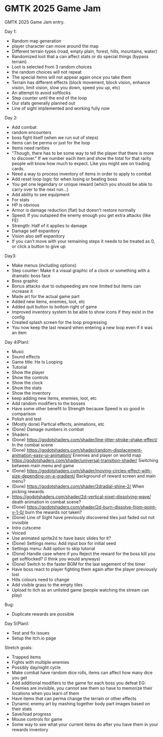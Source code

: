 # GMTK 2025 Game Jam
GMTK 2025 Game Jam entry.

Day 1:
- Random map generation
- player character can move around the map
- Different terrain types (road, empty plain, forest, hills, mountains, water)
- Randomized loot that a can affect stats or do special things
 (bypass terrain)
- Loot is selected from 3 random choices
- the random choices will not repeat
- The special items will not appear again once you take them
- Terrain has different effects (block movement, block vision, enhance vision, limit vision, slow you down, speed you up, etc)
- An attempt to avoid softlocks
- Step counter until the end of the loop
- Our stats generally planned out
- Line of sight implemented and working fully now

Day 2:
- Add combat
 - random encounters
 - boss fight itself (when we run out of steps)
- Items can be perma or just for the loop
- Items need rarities
- "Though, there has to be some way to tell the player that there is more to discover." If we number each item and show the total for that rarity people will know how much to expect. Like you might see on trading cards.
- Need a way to process inventory of items in order to apply to combat
- Add reset loop logic for when losing or beating boss
- You get one legendary or unique reward (which you should be able to carry over to the next run...)
- Add ability to see equipment
- For stats
 - HP is obvious
 - Armor is damage reduction (flat) but doesn't restore normally
 - Speed: If you outspeed the enemy enough you get extra attacks (like FE)
 - Strength: Half of it applies to damage
 - Damage self expanitory
 - Vision also self expanitory
- If you can't move with your remaining steps it needs to be treated as 0, or click a button to give up

Day3:
- Make menus (including options)
- Step counter: Make it a visual graphic of a clock or something with a dramatic boss face
- Boss graphic
- Bonus attacks due to outspeeding are now limited but items can increase it
- Made art for the actual game part
- Added new items, enemies, loot, etc
- Added quit button to bottom right of game
- Improved inventory system to be able to show icons if they exist in the config
- Created splash screen for the loop progressing
- You now keep the last reward when entering a new loop even if it was an item

Day 4(Plan):
- Music
- Sound effects
- Game title: He Is Looping
- Tutorial
 - Show the player
 - Show the controls
 - Show the clock
 - Show the stats
 - Show the inventory
- keep adding new items, enemies, loot, etc
- Add random modifiers to the bosses
- Have some other benefit to Strength because Speed is so good in comparison
- Polish and test
 - (Mostly done) Partical effects, animations, etc
 - (Done) Damage numbers in combat
 - Shaders
  - (Done) https://godotshaders.com/shader/line-jitter-stroke-shake-effect/  In the combat scene
  - (Done) https://godotshaders.com/shader/random-displacement-animation-easy-ui-animation/  Enemies and player on world map
  - https://godotshaders.com/shader/universal-transition-shader/ Switching between main menu and game
  - (Done) https://godotshaders.com/shader/moving-circles-effect-with-size-depending-on-a-gradient/ Background of reward screen and main menu?
  - (Done) https://godotshaders.com/shader/2dradial-shine-2/ When picking rewards
  - https://godotshaders.com/shader/2d-vertical-pixel-dissolving-wave/ death animation in combat scene?
  - (Done) https://godotshaders.com/shader/2d-burn-dissolve-from-point-v-1-0/ burn the rewards not taken?
 - (Done) Line of Sight have previously discovered tiles just faded out not invisible
 - Intro cutscene
  - Voiced
  - Use animated sprite2d to have basic slides for it?
 - (Done) Settings menu: Add input box for initial seed
 - Settings menu: Add option to skip tutorial
 - (Done) Handle case where if you Reject the reward for the boss kill you get softlocked? (I think you would anyways)
 - (Done) Switch to the faster BGM for the last segement of the timer
 - Have boss react to player fighting them again after the player previously lost
 - Hills colours need to change
 - Add visible grass to the empty tiles
- Upload to itch as an unlisted game (people watching the stream can play)

Bug:
- Duplicate rewards are possible

Day 5(Plan):
- Test and fix issues
- Setup the itch.io page

Stretch goals:
- Trapped items
- Fights with multiple enemies
- Possibly day/night cycle
- Make combat have random dice rolls, items can affect how many dice you get
- Add additional modifiers to the game for each boss you defeat
	EG: Enemies are invisible, you cannot see them so have to memorize their locations when you learn of them
- Have items that can perma change the terrain or other effects
- Dynamic enemy art by mashing together body part images based on their stats
- Save/load progress
- Mouse controls for game
- Some way to see what your current items do after you have them in your rewards inventory